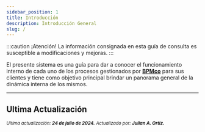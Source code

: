 ```yaml
---
sidebar_position: 1
title: Introducción
description: Introducción General
slug: /
---
```


:::caution ¡Atención!
La información consignada en esta guía de consulta es susceptible a modificaciones y mejoras. 
:::

El presente sistema es una guía para dar a conocer el funcionamiento interno de cada uno de los procesos gestionados por [**BPMco**](https://www.bpmco.co/es/inicio/) para sus clientes y tiene como objetivo principal brindar un panorama general de la dinámica interna de los mismos.

***

## Ultima Actualización

<div class="ultima-actualizacion">
  <small>
    <i>
      Ultima actualización:
      <b> 24 de julio de 2024.</b>
    </i>
  </small>

  <small>
    <i>
      Actualizado por:
      <b> Julian A. Ortiz.</b>
    </i>
  </small>
</div>